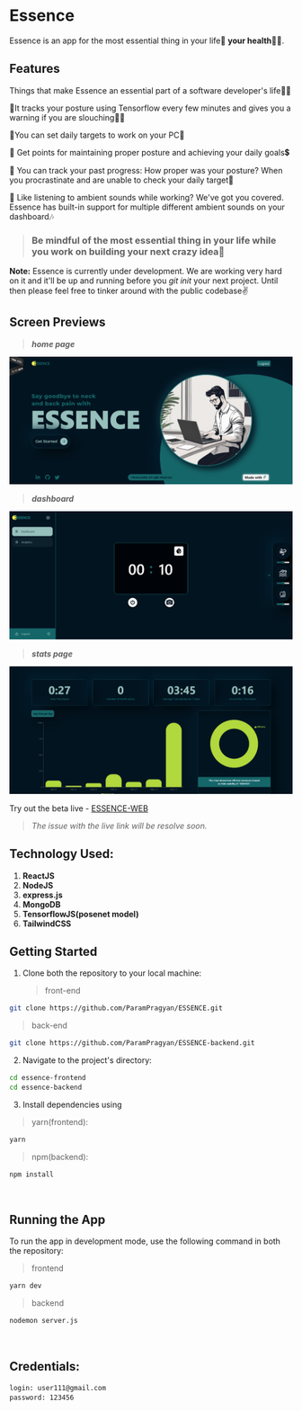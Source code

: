 # Essence

Essence is an app for the most essential thing in your life🏃 **your health**🏃‍♂️.

## Features

Things that make Essence an essential part of a software developer's life👩‍💻

📌It tracks your posture using Tensorflow every few minutes and gives you a warning if you are slouching🙆‍♂️

📌You can set daily targets to work on your PC🎯

📌 Get points for maintaining proper posture and achieving your daily goals💲

📌 You can track your past progress: How proper was your posture? When you procrastinate and are unable to check your daily target📝

📌 Like listening to ambient sounds while working? We've got you covered. Essence has built-in support for multiple different ambient sounds on your dashboard🎶

> ### Be mindful of the most essential thing in your life while you work on building your next crazy idea💫

**Note:** Essence is currently under development. We are working very hard on it and it'll be up and running before you _git init_ your next project. Until then please feel free to tinker around with the public codebase✌️

## Screen Previews

<blockquote><b><i>home page</i></b></blockquote>

![image](./src/assets/images/home.png)

<blockquote><b><i>dashboard</i></b></blockquote>

![image](./src/assets/images/dashboard.png)

<blockquote><b><i>stats page</i></b></blockquote>

![image](./src/assets/images/analytics.png)

Try out the beta live - [ESSENCE-WEB](https://essence-sage.vercel.app/home)

<blockquote><i>The issue with the live link will be resolve soon.</i></blockquote>

## Technology Used:

1. **ReactJS**
2. **NodeJS**
3. **express.js**
4. **MongoDB**
5. **TensorflowJS(posenet model)**
6. **TailwindCSS**

## Getting Started

1. Clone both the repository to your local machine:
   > front-end

```bash
git clone https://github.com/ParamPragyan/ESSENCE.git
```

> back-end

```bash
git clone https://github.com/ParamPragyan/ESSENCE-backend.git
```

2. Navigate to the project's directory:

```bash
cd essence-frontend
cd essence-backend
```

3. Install dependencies using 
>yarn(frontend):
```bash
yarn
```
>npm(backend):
```bash
npm install
```

<br>

## Running the App

To run the app in development mode, use the following command in both the repository:

> frontend

```bash
yarn dev
```

> backend

```bash
nodemon server.js
```

<br>

## Credentials:

```bash
login: user111@gmail.com
password: 123456
```
